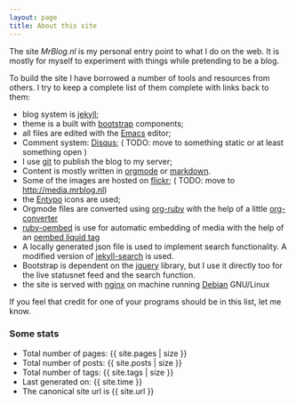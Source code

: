 ```yaml
---
layout: page
title: About this site
---
```


The site *MrBlog.nl* is my personal entry point to what I do on the
web. It is mostly for myself to experiment with things while
pretending to be a blog.

To build the site I have borrowed a number of tools and resources from
others. I try to keep a complete list of them complete with links back
to them:

* blog system is [jekyll][];
* theme is a built with [bootstrap][] components;
* all files are edited with the [Emacs][] editor;
* Comment system: [Disqus][]; ( TODO: move to something static or at least something open )
* I use [git][] to publish the blog to my server;
* Content is mostly written in [orgmode][] or [markdown][].
* Some of the images are hosted on [flickr][]; ( TODO: move to http://media.mrblog.nl)
* the [Entypo][] icons are used;
* Orgmode files are converted using [org-ruby][] with the help of a
  little [org-converter][]
* [ruby-oembed][] is use for automatic embedding of media with the
  help of an [oembed liquid tag][]
* A locally generated json file is used to implement search
  functionality. A modified version of
  [jekyll-search][] is used.
* Bootstrap is dependent on the [jquery][] library, but I use it
  directly too for the live statusnet feed and the search function.
* the site is served with [nginx][] on machine running [Debian][]
  GNU/Linux

If you feel that credit for one of your programs should be in this list, let me know.

[orgmode]:				http://orgmode.org "Your life in plain text"
[markdown]:				http://daringfireball.net/projects/markdown/ "Markdown"
[jekyll]:				http://jekyllrb.com "Simple, blog-aware, static sites"
[class72]:				http://alanwho.com/wordpress/72class/ "A theme for wordpress"
[disqus]:				http://disqus.com "Elevating the discussion"
[inove]:				http://www.neoease.com/inove/ "iNove wordpress theme"
[octopress]:			http://octopress.org "A blogging framework for hackers"
[git]:					http://git-scm.com
[flickr]:				http://flickr.com
[entypo]:				http://entypo.com
[bootstrap]:			http://getbootstrap.com
[org-ruby]:				https://github.com/bdewey/org-ruby
[org-converter]:		https://gist.github.com/abhiyerra/7377603
[ruby-oembed]:			https://github.com/judofyr/ruby-oembed/
[oembed liquid tag]:    https://gist.github.com/vanto/1455726
[nginx]:                http://nginx.org
[Debian]:               http://debian.org
[tapir]:                http://tapirgo.com
[jquery]:               http://jquery.com/
[Emacs]:                http://www.gnu.org/software/emacs/
[jekyll-search]:        https://github.com/mathaywarduk/jekyll-search


### Some stats

- Total number of pages: {{ site.pages | size }}
- Total number of posts: {{ site.posts | size }}
- Total number of tags: {{ site.tags | size }}
- Last generated on: {{ site.time }}
- The canonical site url is {{ site.url }}
